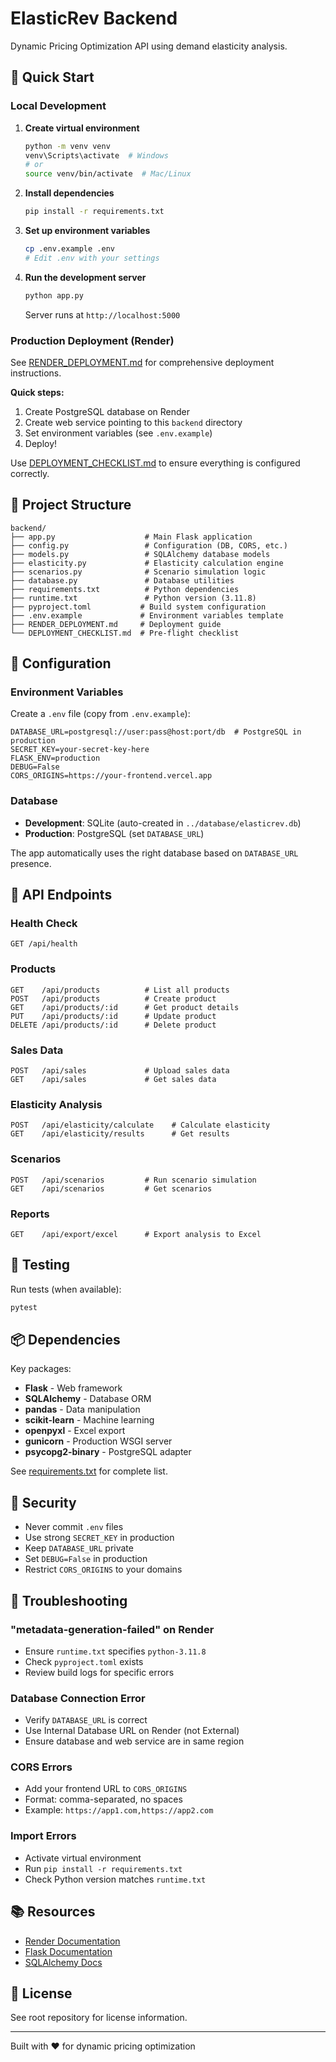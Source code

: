 # ElasticRev Backend

Dynamic Pricing Optimization API using demand elasticity analysis.

## 🚀 Quick Start

### Local Development

1. **Create virtual environment**
   ```bash
   python -m venv venv
   venv\Scripts\activate  # Windows
   # or
   source venv/bin/activate  # Mac/Linux
   ```

2. **Install dependencies**
   ```bash
   pip install -r requirements.txt
   ```

3. **Set up environment variables**
   ```bash
   cp .env.example .env
   # Edit .env with your settings
   ```

4. **Run the development server**
   ```bash
   python app.py
   ```

   Server runs at `http://localhost:5000`

### Production Deployment (Render)

See [RENDER_DEPLOYMENT.md](./RENDER_DEPLOYMENT.md) for comprehensive deployment instructions.

**Quick steps:**
1. Create PostgreSQL database on Render
2. Create web service pointing to this `backend` directory
3. Set environment variables (see `.env.example`)
4. Deploy!

Use [DEPLOYMENT_CHECKLIST.md](./DEPLOYMENT_CHECKLIST.md) to ensure everything is configured correctly.

## 📁 Project Structure

```
backend/
├── app.py                    # Main Flask application
├── config.py                 # Configuration (DB, CORS, etc.)
├── models.py                 # SQLAlchemy database models
├── elasticity.py             # Elasticity calculation engine
├── scenarios.py              # Scenario simulation logic
├── database.py               # Database utilities
├── requirements.txt          # Python dependencies
├── runtime.txt               # Python version (3.11.8)
├── pyproject.toml           # Build system configuration
├── .env.example             # Environment variables template
├── RENDER_DEPLOYMENT.md     # Deployment guide
└── DEPLOYMENT_CHECKLIST.md  # Pre-flight checklist
```

## 🔧 Configuration

### Environment Variables

Create a `.env` file (copy from `.env.example`):

```env
DATABASE_URL=postgresql://user:pass@host:port/db  # PostgreSQL in production
SECRET_KEY=your-secret-key-here
FLASK_ENV=production
DEBUG=False
CORS_ORIGINS=https://your-frontend.vercel.app
```

### Database

- **Development**: SQLite (auto-created in `../database/elasticrev.db`)
- **Production**: PostgreSQL (set `DATABASE_URL`)

The app automatically uses the right database based on `DATABASE_URL` presence.

## 📡 API Endpoints

### Health Check
```
GET /api/health
```

### Products
```
GET    /api/products          # List all products
POST   /api/products          # Create product
GET    /api/products/:id      # Get product details
PUT    /api/products/:id      # Update product
DELETE /api/products/:id      # Delete product
```

### Sales Data
```
POST   /api/sales             # Upload sales data
GET    /api/sales             # Get sales data
```

### Elasticity Analysis
```
POST   /api/elasticity/calculate    # Calculate elasticity
GET    /api/elasticity/results      # Get results
```

### Scenarios
```
POST   /api/scenarios         # Run scenario simulation
GET    /api/scenarios         # Get scenarios
```

### Reports
```
GET    /api/export/excel      # Export analysis to Excel
```

## 🧪 Testing

Run tests (when available):
```bash
pytest
```

## 📦 Dependencies

Key packages:
- **Flask** - Web framework
- **SQLAlchemy** - Database ORM
- **pandas** - Data manipulation
- **scikit-learn** - Machine learning
- **openpyxl** - Excel export
- **gunicorn** - Production WSGI server
- **psycopg2-binary** - PostgreSQL adapter

See [requirements.txt](./requirements.txt) for complete list.

## 🔐 Security

- Never commit `.env` files
- Use strong `SECRET_KEY` in production
- Keep `DATABASE_URL` private
- Set `DEBUG=False` in production
- Restrict `CORS_ORIGINS` to your domains

## 🐛 Troubleshooting

### "metadata-generation-failed" on Render
- Ensure `runtime.txt` specifies `python-3.11.8`
- Check `pyproject.toml` exists
- Review build logs for specific errors

### Database Connection Error
- Verify `DATABASE_URL` is correct
- Use Internal Database URL on Render (not External)
- Ensure database and web service are in same region

### CORS Errors
- Add your frontend URL to `CORS_ORIGINS`
- Format: comma-separated, no spaces
- Example: `https://app1.com,https://app2.com`

### Import Errors
- Activate virtual environment
- Run `pip install -r requirements.txt`
- Check Python version matches `runtime.txt`

## 📚 Resources

- [Render Documentation](https://render.com/docs)
- [Flask Documentation](https://flask.palletsprojects.com/)
- [SQLAlchemy Docs](https://docs.sqlalchemy.org/)

## 📄 License

See root repository for license information.

---

Built with ❤️ for dynamic pricing optimization
